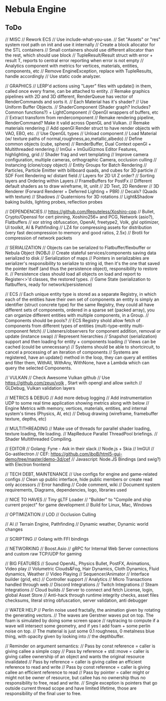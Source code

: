 # Nebula Engine

## ToDo

//  MISC
//  Rework ECS
//  Use include-what-you-use.
//  Set "Assets" or "res" system root path on init and use it internally
//  Create a block allocator for the STL containers
//  Small containers should use different allocator than the rest, which should use block
//  TupleResult/Result struct with error + result T, reports to central error reporting when error is not empty
//  Analytics component with metrics for vertices, materials, entities, components, etc
//  Remove EngineException, replace with TupleResults, handle accordingly
//  Use static code analyzer.


//  GRAPHICS
//  LERP'd actions using "Layer" files with update() in them, called once every frame, can be attached to entity.
//  Remake graphics pipelines with 2D and 3D different, RenderQueue has vector of RenderCommands and sorts it.
//  Each Material has it's shader?
//  Use Uniform Buffer Objects.
//  ShaderComponent (Shader graph? Includes? Common functions?) + LightComponent
//  OpenGl wrappers of buffers, etc
//  Extract transform from rendercomponent
//  Remake rendering pipeline, RenderCommand? Make it valid across OpenGL and Vulkan.
//  Remake materials rendering
//  Add openGl Render struct to have render objects with VAO, EBO, etc.
//  Use OpenGL types
//  Unload component
//  Load Material (w/ texture paths of normal,roughness,ao,metallic,albedo)
//  Define common objects (cube, sphere)
//  RenderBuffer, Dual Context openGl + Multithreaded rendering
//  ImGui + ImGuiGizmos Editor Features, highlighting, grid
//  Shader frag and vert templating
//  Improve camera configuration, multiple cameras, orthographic Camera, occlusion culling
//  Instancing (clone/copy object)
//  Entity Groups for Batch Rendering
//  Particles, Particle Emitter with billboard quads, and cubes for 3D particle
//  SDF Font Rendering w/ distant field
//  Layers for 2D UI Z order?
//  Sorting layers and Ordering within Layers
//  FrameBuffers for PostFx
//  Different default shaders as to draw wireframe, lit, unlit
//  2D Text, 2D Renderer
//  3D Renderer (Forward Renderer + Deferred Lighting + PBR)
//  Decals? (Quads with texture)
//  Shadows
//  Quaternions for 3D rotations
//  Light&Shadow baking builds, lighting probes, reflection probes


//  DEPENDENCIES
// https://github.com/Reputeless/Xoshiro-cpp
// Bullet, Crypto/Openssl for cert pinning, Xoshiro256+ and PCG, Network (asio?), Flatbuffers
// xor string obfuscation, OpenAl, freetype2, Volk, glsl optimizer, UI toolkit, AI & Pathfinding
// LZ4 for compressing assets for distribution (very fast decompression to memory and good ratios, 2.5x)
// Brotli for compression of network packets


//  SERIALIZATION
//  Objects can be serialized to Flatbuffer/flexbuffer or Nebula Object (NOBJ)
//  Create stateful services/components saving data serialized to disk
//  Serialization of maps
//  Pointers in serializables are serializer's responsibility to serialize to string id, then it's the one that saved
    the pointer itself (and thus the persistence object), responsibility to restore it.
//  Persistence class should load all objects on load and report to Register<>'d classes, the restored types.
//  Game State (serialization to flatbuffers, ready for network/persistence)


//  ECS
//  Each unique entity type is stored as a separate Registry, in which each of the entities have their own set of components
    an entity is simply an identifier (struct concrete type) for the same Registry, they could all have different sets of components, 
    ordered in a sparse set (packed array), you can organize different entities with multiple components, in a Group.
//  Components should be pools?
//  ECS Registry shold allow fetch of components from different types of entities (multi-type-entity multi-component fetch)
//  Listeners/observers for component addition, removal or update (instance swap)
//  Represent hierarchies
//  Snapshot (serialization) support and then loading for entity + components loading
//  Views can be cached (could be unnecessary)
//  Systems should be able to shortcircuit, to cancel a processing of an iteration of components
//  Systems are registered, have an update() method in the loop, they can query all entities and filter them, WithAll, WithAny,
    WithNone, have a Lambda which can query the selected Components.


//  VULKAN
//  Check Awesome Vulkan github
//  Use https://github.com/zeux/volk , Start with opengl and allow switch
//  GLDebug, Vulkan validation layers


//  METRICS & DEBUG
//  Add more debug logging
//  Add instrumentation UDP to some real time application showing metrics along with below
//  Engine Metrics with memory, vertices, materials, entities, and internal system's times (Physics, AI, etc)
//  Debug drawing (wireframe, framebuffer texture, depths, etc)


//  MULTITHREADING
//  Make use of threads for parallel shader loading, texture loading, file loading.
//  MapReduce Parallel ThreadPool briefings.
//  Shader Multithreaded Compiling.


//  EDITOR
//  Golang: Fyne - Ask in their slack
//  Node.js + Skia
//  ImGUI
//  Go-astilectron
//  CEF: https://github.com/iboB/html5-gui-demo/tree/master/demo-3d/cef
//  Javascript: Node.JS Bindings (and swig?) with Electron frontend


//  TECH DEBT, MAINTENANCE
//  Use configs for engine and game-related configs
//  Clean up public interface, hide public members or create read only accessors
//  Error handling
//  Code comment, wiki
//  Document system requirements, Diagrams, dependencies, logo, libraries used


//  NICE TO HAVES
//  Tiny gLTF Loader
//  "Builder" to "Compile and ship current project" for game development
//  Build for Linux, Mac, Windows


//  OPTIMIZATION
//  LOD
//  Occlusion Culling


//  AI
//  Terrain Engine, Pathfinding
//  Dynamic weather, Dynamic world changes


//  SCRIPTING
//  Golang with FFI bindings


//  NETWORKING
//  Boost.Asio
//  gRPC for Internal Web Server connections and custom raw TCP/UDP for gaming


//  BIG FEATURES
//  Sound OpenAL, Physics Bullet, PostFX, Animations, Video play
//  Volumetric Clouds&Fog, Hair Dynamics, Cloth Dynamics, Fluid dynamics, Weather
//  Video Playing
//  Sequencer/Animator
//  Interface builder (grid, etc)
//  Controller support
//  Analytics
//  Micro Transactions handled through web
//  Discord Integrations
//  Twitch Integrations
//  Steam Integrations
//  Cloud builds
//  Server to connect and fetch License, login, global Asset Store
//  Anti-hack through runtime integrity checks, asset files checksums, literal string obfuscation, server validation,
    anti debugger


//  WATER HELP
//  Perlin noise used fractally, the animation given by rotating the generating vectors. 
//  The waves are Gerstner waves put on top. The foam is simulated by doing some screen space 
//  raytracing to compute if a wave will intersect some geometry, and if yes I add foam + some perlin noise on top. 
//  The material is just some 0.1 roughness, 0 metalness blue thing, with opacity given by looking into 
//  the depthbuffer.


// Reminder on argument semantics:
// Pass by const reference = caller is giving callee a simple copy
// Pass by reference + std::move = caller is giving callee ownership of an object and wants the original resource invalidated
// Pass by reference = caller is giving callee an efficient reference to read and write
// Pass by const reference = caller is giving callee an efficient reference to read
// Pass by pointer = caller might or might not be owner of resource, but callee has no ownership thus no responsibility to free, read and write. 
// Single exception is pointers that go outside current thread scope and have limited lifetime, those are responsibility of the final user to free.
